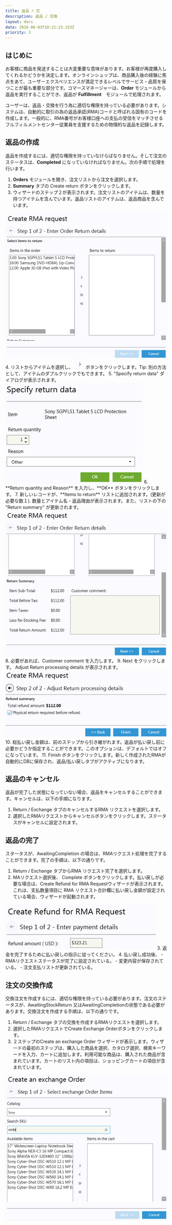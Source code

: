 ```yaml
---
title: 返品 / 交
description: 返品 / 交換
layout: docs
date: 2016-06-03T10:21:23.333Z
priority: 3
---
```

## はじめに

お客様に商品を発送することは大変重要な意味があります。お客様が再度購入してくれるかどうかを決定します。オンラインシュップは、商品購入後の経験に焦点をあて、ユーザーエクスペリエンスが満足できるレベルでサービス・品質を保つことが最も重要な部分です。コマースマネージャーは、**Order** モジュールから返品を実行することができ、返品が **Fulfillment**　モジュールで処理されます。

ユーザーは、返品・交換を行う為に適切な権限を持っている必要があります。システムは、自動的に取引の為の返品承認(RMA)コードと呼ばれる固有のコードを作成します。一般的に、RMA番号がお客様口座への支払の受信をマッチさせるフルフィルメントセンター従業員を支援するための物理的な返品を記録します。

## 返品の作成

返品を作成するには、適切な権限を持っていなけらばなりません。そして注文のステータスは、**Completed** になっていなければなりません。次の手順で処理を行います。

1. **Orders** モジュールを開き、注文リストから注文を選択します。
2. **Summary** タブの Create return ボタンをクリックします。
3. ウィザードのステップ２が表示されます。注文リストのアイテムは、数量を持つアイテムを含んでいます。返品リストのアイテムは、返品商品を含んでいます。
  <img src="../../../assets/images/docs/image2013-6-3 17_38_41.png" />
4. リストからアイテムを選択し、
  <img src="../../../assets/images/docs/image2013-6-3 17_45_54.png" />
  ボタンをクリックします。Tip: 別の方法として、アイテムのダブルクリックでもできます。
5. "Specify return data" ダイアログが表示されます。
  <img src="../../../assets/images/docs/image2013-6-3 17_53_56.png" />
6. **Return quantity and Reason** を入力し、**OK** ボタンをクリックします。
7. 新しいレコードが、**Items to return** リストに追加されます。(更新が必要な数１). 数量とアイテム名・返品理由が表示されます。また、リストの下の "Return summary" が更新されます。
  <img src="../../../assets/images/docs/image2013-6-3 18_5_23.png" />
8. 必要があれば、Customer comment を入力します。
9. Next をクリックします。 Adjust Return processing details が表示されます。
  <img src="../../../assets/images/docs/image2013-6-3 18_11_51.png" />
10. 総払い戻し金額は、前のステップから引き継がれます。返品が払い戻し前に必要かどうか指定することができます。このオプションは、デフォルトではオフになっています。
11. Finish ボタンをクリックします。新しく作成されたRMAが自動的にDBに保存され、返品/払い戻しタブがアクティブになります。

## 返品のキャンセル

返品が完了した状態になっていない場合、返品をキャンセルすることができます。キャンセルは、以下の手順になります。

1. Return / Exchange タブのキャンセルするRMA リクエストを選択します。
2. 選択したRMAリクエストからキャンセルボタンをクリックします。ステータスがキャンセルに設定されます。

## 返品の完了

スタータスが、AwaitingCompletion の場合は、RMAリクエスト処理を完了することができます。完了の手順は、以下の通りです。

1. Return / Exchange タブからRMA リクエスト完了を選択します。
2. MAリクエスト選択後、 Complete ボタンをクリックします。払い戻しが必要な場合は、Create Refund for RMA Requestウィザードが表示されます。これは、支払数量項目に RMA リクエスト合計欄に払い戻し金額が設定されている場合、ウィザードが起動されます。
  <img src="../../../assets/images/docs/image2013-6-4 13_51_23.png" />
3. 返金を完了するために払い戻しの指示に従ってください。
4. 払い戻し成功後、
  - RMAリクエストステータスが完了に設定されている。
  - 変更内容が保存されている。
  - 注文支払リストが更新されている。

## 注文の交換作成

交換注文を作成するには、適切な権限を持っている必要があります。注文のステータスが、AwaitingStockReturn 又はAwaitingCompletionの状態である必要があります。交換注文を作成する手順は、以下の通りです。

1. Return / Exchange タブの交換を作成するRMAリクエストを選択します。
2. 選択したRMAリクエストでCreate Exchange Orderボタンをクリックします。
3. ２ステップのCreate an exchange Order ウィザードが表示します。ウィザードの最初のステップは、購入した商品を選択、カタログ選択、検索キーワードを入力、カートに追加します。利用可能な商品は、購入された商品が含まれています。カートのリスト内の項目は、ショッピングカートの項目が含まれています。
  <img src="../../../assets/images/docs/image2013-6-4 18_30_57.png" />